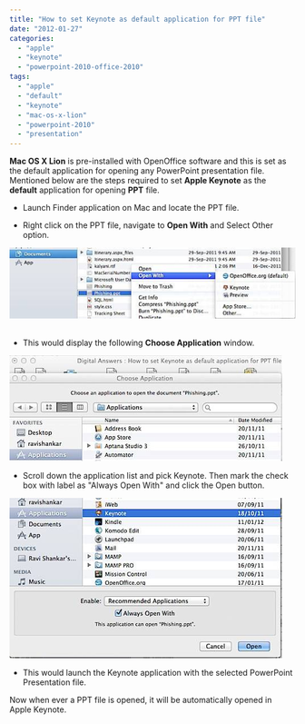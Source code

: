 ```yaml
---
title: "How to set Keynote as default application for PPT file"
date: "2012-01-27"
categories: 
  - "apple"
  - "keynote"
  - "powerpoint-2010-office-2010"
tags: 
  - "apple"
  - "default"
  - "keynote"
  - "mac-os-x-lion"
  - "powerpoint-2010"
  - "presentation"
---
```


**Mac OS X Lion** is pre-installed with OpenOffice software and this is set as the default application for opening any PowerPoint presentation file. Mentioned below are the steps required to set **Apple Keynote** as the **default** application for opening **PPT** file.

- Launch Finder application on Mac and locate the PPT file.

- Right click on the PPT file, navigate to **Open With** and Select Other option.

![201201271605.jpg](images/201201271605.jpg)  

- This would display the following **Choose Application** window.

![201201271607.jpg](images/201201271607.jpg)

- Scroll down the application list and pick Keynote. Then mark the check box with label as "Always Open With" and click the Open button.

![201201271609.jpg](images/201201271609.jpg)

- This would launch the Keynote application with the selected PowerPoint Presentation file.

Now when ever a PPT file is opened, it will be automatically opened in Apple Keynote.
